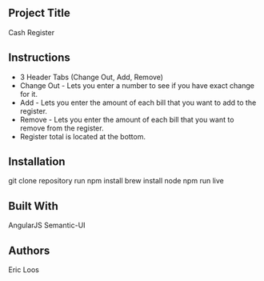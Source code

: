 

## Project Title

Cash Register

## Instructions
- 3 Header Tabs (Change Out, Add, Remove)
- Change Out - Lets you enter a number to see if you have exact change for it.
- Add - Lets you enter the amount of each bill that you want to add to the register.
- Remove - Lets you enter the amount of each bill that you want to remove from the register.
- Register total is located at the bottom.


## Installation
git clone repository
run npm install
brew install node
npm run live


## Built With

AngularJS
Semantic-UI


## Authors

Eric Loos
